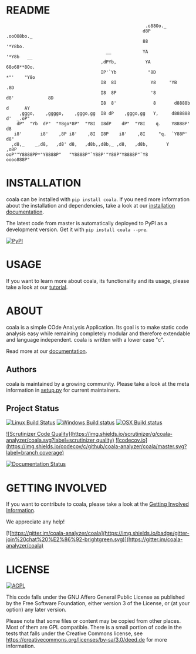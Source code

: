 README
======
```
                                                     .o88Oo._
                                                    d8P         .ooOO8bo._
                                                    88                  '*Y8bo.
                                      __            YA                      '*Y8b   __
                                    ,dPYb,           YA                        68o68**8Oo.
                                    IP'`Yb            "8D                       *"'    "Y8o
                                    I8  8I             Y8     'YB                       .8D
                                    I8  8P             '8               d8'             8D
                                    I8  8'              8       d8888b          d      AY
     ,gggo,    ,ggggo,    ,gggo,gg  I8 dP    ,gggo,gg   Y,     d888888         d'  _.oP"
    dP"  "Yb  dP"  "Y8go*8P"  "Y8I  I8dP    dP"  "Y8I    q.    Y8888P'        d8
   i8'       i8'    ,8P i8'    ,8I  I8P    i8'    ,8I     "q.  `Y88P'       d8"
  ,d8,_    _,d8,   ,d8' d8,   ,d8b,,d8b,_ ,d8,   ,d8b,       Y           ,o8P
ooP""Y8888PP*"Y8888P"   "Y8888P"`Y88P'"Y88P"Y8888P"`Y8            oooo888P"
```

INSTALLATION
============

coala can be installed with `pip install coala`. If you need more
information about the installation and dependencies, take a look at our
[installation documentation](http://coala.rtfd.org/en/latest/Users/Install/).

The latest code from master is automatically deployed to PyPI as a development
version. Get it with `pip install coala --pre`.

[![PyPI](https://img.shields.io/pypi/pyversions/coala.svg)](https://pypi.python.org/pypi/coala)

USAGE
=====

If you want to learn more about coala, its functionality and its usage, please
take a look at our
[tutorial](http://coala.rtfd.org/en/latest/Users/Tutorial/).

ABOUT
=====

coala is a simple COde AnaLysis Application. Its goal is to make static code
analysis easy while remaining completely modular and therefore extendable and
language independent. coala is written with a lower case "c".

Read more at our [documentation](http://coala.rtfd.org/).

Authors
-------

coala is maintained by a growing community. Please take a look at the meta
information in [setup.py](setup.py) for current maintainers.

Project Status
--------------

[![Linux Build Status](https://img.shields.io/circleci/project/coala-analyzer/coala/master.svg?label=linux%20build)](https://circleci.com/gh/coala-analyzer/coala) [![Windows Build status](https://img.shields.io/appveyor/ci/sils1297/coala/master.svg?label=windows%20build)](https://ci.appveyor.com/project/sils1297/coala/branch/master) [![OSX Build status](https://img.shields.io/travis/coala-analyzer/coala/master.svg?label=osx%20build)](https://travis-ci.org/coala-analyzer/coala)

[![Scrutinizer Code Quality](https://img.shields.io/scrutinizer/g/coala-analyzer/coala.svg?label=scrutinizer quality)](https://scrutinizer-ci.com/g/coala-analyzer/coala/?branch=master) [![codecov.io](https://img.shields.io/codecov/c/github/coala-analyzer/coala/master.svg?label=branch coverage)](https://codecov.io/github/coala-analyzer/coala?branch=master)

[![Documentation Status](https://readthedocs.org/projects/coala/badge/?version=latest)](https://readthedocs.org/projects/coala/?badge=latest)

GETTING INVOLVED
================

If you want to contribute to coala, please take a look at the
[Getting Involved Information](http://coala.readthedocs.org/en/latest/Getting_Involved/README/).

We appreciate any help!

[![https://gitter.im/coala-analyzer/coala](https://img.shields.io/badge/gitter-join%20chat%20%E2%86%92-brightgreen.svg)](https://gitter.im/coala-analyzer/coala)

LICENSE
=======

[![AGPL](https://img.shields.io/github/license/coala-analyzer/coala.svg)](https://www.gnu.org/licenses/agpl-3.0.html)

This code falls under the GNU Affero General Public License as published by the
Free Software Foundation, either version 3 of the License, or (at your option)
any later version.

Please note that some files or content may be copied from other places. Most
of them are GPL compatible. There is a small portion of code in the tests that
falls under the Creative Commons license, see
<https://creativecommons.org/licenses/by-sa/3.0/deed.de> for more information.
